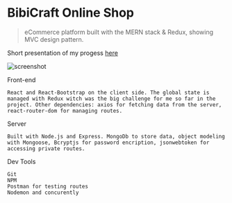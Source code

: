 # BibiCraft Online Shop

> eCommerce platform built with the MERN stack & Redux, showing MVC design pattern.

Short presentation of my progess [here](https://www.youtube.com/watch?v=UlU_7-OhV2k)

![screenshot](https://github.com/mbogdanel/Bibi-Craft/uploads/stage1.png)

Front-end

```
React and React-Bootstrap on the client side. The global state is managed with Redux witch was the big challenge for me so far in the project. Other dependencies: axios for fetching data from the server, react-router-dom for managing routes.
```

Server

```
Built with Node.js and Express. MongoDb to store data, object modeling with Mongoose, Bcryptjs for password encription, jsonwebtoken for accessing private routes.
```

Dev Tools

```
Git
NPM
Postman for testing routes
Nodemon and concurently
```

